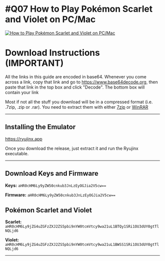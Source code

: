 # #Q07 How to Play Pokémon Scarlet and Violet on PC/Mac

[![How to Play Pokémon Scarlet and Violet on PC/Mac](https://img.youtube.com/vi/<>/maxresdefault.jpg)](https://www.youtube.com/embed/<>)

# Download Instructions (IMPORTANT)

All the links in this guide are encoded in base64. Whenever you come across a link, copy that link and go to https://www.base64decode.org, then paste that link in the top box and click "Decode". The bottom box will contain your link

Most if not all the stuff you download will be in a compressed format (i.e. .7zip, .zip or .rar). You need to extract them with either [7zip](https://www.7-zip.org) or [WinRAR](https://www.win-rar.com/download.html?&L=0)

* * *

## Installing the Emulator

https://ryujinx.app

Once you download the release, just extract it and run the Ryujinx executable.

* * *

## Download Keys and Firmware

**Keys:** `aHR0cHM6Ly9yZW50cnkub3JnLzEyOGJia2V5cw==`

**Firmware:** `aHR0cHM6Ly9yZW50cnkub3JnLzEyOGJia2V5cw==`

## Pokémon Scarlet and Violet

**Scarlet:** `aHR0cHM6Ly9jZG4uZGFzZXJ2ZS5pbi9nYW0tcmVtcy9wa21uL1BTQy1SRi1OU3dUY0gtTlNQLjd6`

**Violet:** `aHR0cHM6Ly9jZG4uZGFzZXJ2ZS5pbi9nYW0tcmVtcy9wa21uL1BWSS1SRi1OU3dUY0gtTlNQLjd6`

* * *
